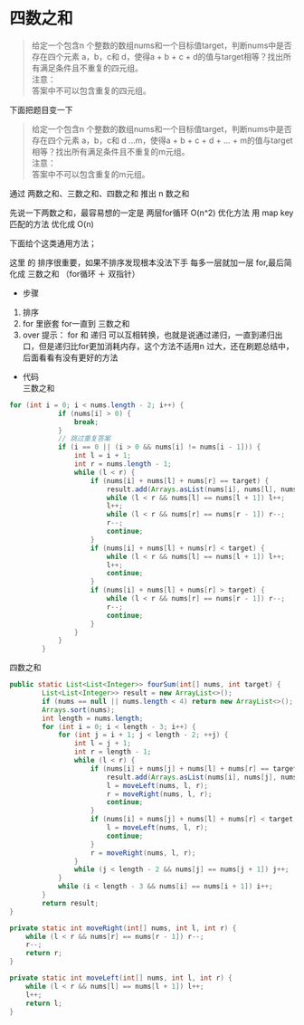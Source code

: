 # 四数之和
>给定一个包含n 个整数的数组nums和一个目标值target，判断nums中是否存在四个元素 a，b，c和 d，使得a + b + c + d的值与target相等？找出所有满足条件且不重复的四元组。  
>注意：  
>答案中不可以包含重复的四元组。  

下面把题目变一下

>给定一个包含n 个整数的数组nums和一个目标值target，判断nums中是否存在四个元素 a，b，c和 d ...m，使得a + b + c + d + ... + m的值与target相等？找出所有满足条件且不重复的m元组。  
>注意：  
>答案中不可以包含重复的m元组。 

通过 两数之和、三数之和、四数之和 推出 n 数之和

先说一下两数之和，最容易想的一定是 两层for循环 O(n^2)  优化方法 用 map key匹配的方法 优化成 O(n)

下面给个这类通用方法；  

这里 的 排序很重要，如果不排序发现根本没法下手
每多一层就加一层 for,最后简化成 三数之和 （for循环 ＋ 双指针）
- 步骤
1. 排序
2. for 里嵌套 for一直到 三数之和
3. over
提示：
    for 和 递归 可以互相转换，也就是说通过递归，一直到递归出口，但是递归比for更加消耗内存，这个方法不适用n 过大，还在刷题总结中，后面看看有没有更好的方法

- 代码  
三数之和
```java
for (int i = 0; i < nums.length - 2; i++) {
            if (nums[i] > 0) {
                break;
            }
            // 跳过重复答案
            if (i == 0 || (i > 0 && nums[i] != nums[i - 1])) {
                int l = i + 1;
                int r = nums.length - 1;
                while (l < r) {
                    if (nums[i] + nums[l] + nums[r] == target) {
                        result.add(Arrays.asList(nums[i], nums[l], nums[r]));
                        while (l < r && nums[l] == nums[l + 1]) l++;
                        l++;
                        while (l < r && nums[r] == nums[r - 1]) r--;
                        r--;
                        continue;
                    }
                    if (nums[i] + nums[l] + nums[r] < target) {
                        while (l < r && nums[l] == nums[l + 1]) l++;
                        l++;
                        continue;
                    }
                    if (nums[i] + nums[l] + nums[r] > target) {
                        while (l < r && nums[r] == nums[r - 1]) r--;
                        r--;
                        continue;
                    }
                }
            }
        }
```
四数之和  
```java
public static List<List<Integer>> fourSum(int[] nums, int target) {
        List<List<Integer>> result = new ArrayList<>();
        if (nums == null || nums.length < 4) return new ArrayList<>();
        Arrays.sort(nums);
        int length = nums.length;
        for (int i = 0; i < length - 3; i++) {
            for (int j = i + 1; j < length - 2; ++j) {
                int l = j + 1;
                int r = length - 1;
                while (l < r) {
                    if (nums[i] + nums[j] + nums[l] + nums[r] == target) {
                        result.add(Arrays.asList(nums[i], nums[j], nums[l], nums[r]));
                        l = moveLeft(nums, l, r);
                        r = moveRight(nums, l, r);
                        continue;
                    }
                    if (nums[i] + nums[j] + nums[l] + nums[r] < target) {
                        l = moveLeft(nums, l, r);
                        continue;
                    }
                    r = moveRight(nums, l, r);
                }
                while (j < length - 2 && nums[j] == nums[j + 1]) j++;
            }
            while (i < length - 3 && nums[i] == nums[i + 1]) i++;
        }
        return result;
}

private static int moveRight(int[] nums, int l, int r) {
    while (l < r && nums[r] == nums[r - 1]) r--;
    r--;
    return r;
}

private static int moveLeft(int[] nums, int l, int r) {
    while (l < r && nums[l] == nums[l + 1]) l++;
    l++;
    return l;
}
```
